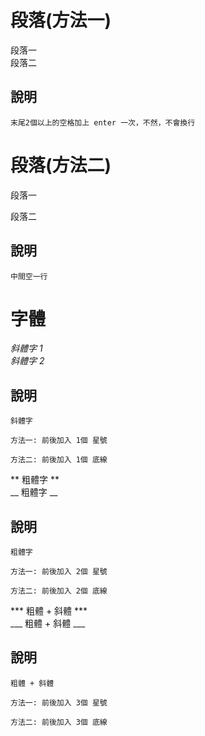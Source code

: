 # 段落(方法一)

段落一  
段落二

## 說明
```
末尾2個以上的空格加上 enter 一次，不然，不會換行
```

# 段落(方法二)

段落一

段落二

## 說明
```
中間空一行
```

# 字體

*斜體字 1*  
_斜體字 2_

## 說明

```
斜體字

方法一: 前後加入 1個 星號

方法二: 前後加入 1個 底線
```

** 粗體字 **  
__ 粗體字  __

## 說明

```
粗體字

方法一: 前後加入 2個 星號

方法二: 前後加入 2個 底線
```

*** 粗體 + 斜體 ***  
___ 粗體 + 斜體 ___

## 說明

```
粗體 + 斜體

方法一: 前後加入 3個 星號

方法二: 前後加入 3個 底線
```

